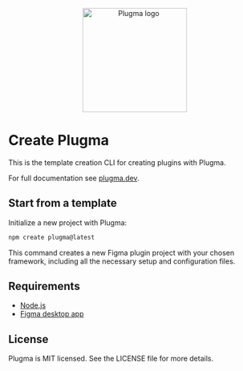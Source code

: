 <p align="center">
    <img src="https://github.com/user-attachments/assets/2cd70abd-7edc-4059-b4c5-58e18f73d237" alt="Plugma logo" width="auto" height="208">
</p>

# Create Plugma

This is the template creation CLI for creating plugins with Plugma.

For full documentation see [plugma.dev](https://www.plugma.dev/).

## Start from a template

Initialize a new project with Plugma:

```bash
npm create plugma@latest
```

This command creates a new Figma plugin project with your chosen framework, including all the necessary setup and configuration files.

## Requirements

-   [Node.js](https://nodejs.org/en)
-   [Figma desktop app](https://www.figma.com/downloads/)

## License

Plugma is MIT licensed. See the LICENSE file for more details.
